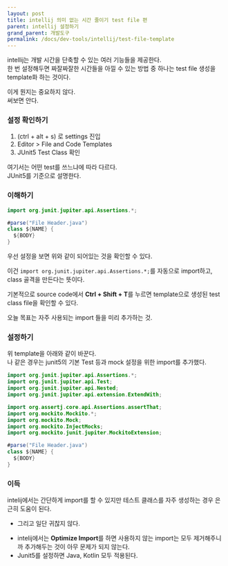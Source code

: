 ```yaml
---
layout: post
title: intellij 의미 없는 시간 줄이기 test file 편
parent: intellij 설정하기
grand_parent: 개발도구
permalink: /docs/dev-tools/intellij/test-file-template
---
```


intellij는 개발 시간을 단축할 수 있는 여러 기능들을 제공한다.  
한 번 설정해두면 짜잘짜잘한 시간들을 아낄 수 있는 방법 중 하나는 test file 생성을 template화 하는 것이다.

이게 뭔지는 중요하지 않다.  
써보면 안다.

### 설정 확인하기

1. (ctrl + alt + s) 로 settings 진입
2. Editor > File and Code Templates
3. JUnit5 Test Class 확인

여기서는 어떤 test를 쓰느냐에 따라 다르다.  
JUnit5를 기준으로 설명한다.


### 이해하기

```java
import org.junit.jupiter.api.Assertions.*;

#parse("File Header.java")
class ${NAME} {
  ${BODY}
}
```

우선 설정을 보면 위와 같이 되어있는 것을 확인할 수 있다.  

이건 `import org.junit.jupiter.api.Assertions.*;`를 자동으로 import하고, class 골격을 만든다는 뜻이다.

기본적으로 source code에서 **Ctrl + Shift + T**를 누르면 template으로 생성된 test class file을 확인할 수 있다.

오늘 목표는 자주 사용되는 import 들을 미리 추가하는 것.


### 설정하기

위 template을 아래와 같이 바꾼다.  
나 같은 경우는 junit5의 기본 Test 등과 mock 설정을 위한 import를 추가했다.

```java
import org.junit.jupiter.api.Assertions.*;
import org.junit.jupiter.api.Test;
import org.junit.jupiter.api.Nested;
import org.junit.jupiter.api.extension.ExtendWith;

import org.assertj.core.api.Assertions.assertThat;
import org.mockito.Mockito.*;
import org.mockito.Mock;
import org.mockito.InjectMocks;
import org.mockito.junit.jupiter.MockitoExtension;

#parse("File Header.java")
class ${NAME} {
  ${BODY}
}
```


### 이득

intelij에서는 간단하게 import를 할 수 있지만 테스트 클래스를 자주 생성하는 경우 은근히 도움이 된다.  
- 그리고 일단 귀찮지 않다.  

+ intelij에서는 **Optimize Import**를 하면 사용하지 않는 import는 모두 제거해주니까 추가해두는 것이 아무 문제가 되지 않는다.  
+ Junit5를 설정하면 Java, Kotlin 모두 적용된다.
